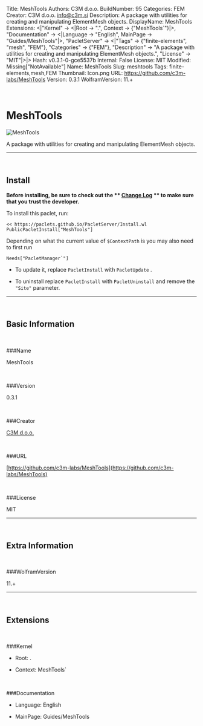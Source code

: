 Title: MeshTools
Authors: C3M d.o.o.
BuildNumber: 95
Categories: FEM
Creator: C3M d.o.o. <info@c3m.si>
Description: A package with utilities for  creating and manipulating ElementMesh objects.
DisplayName: MeshTools
Extensions: <|"Kernel" -> <|Root -> ".", Context -> {"MeshTools`"}|>, "Documentation" -> <|Language -> "English", MainPage -> "Guides/MeshTools"|>, "PacletServer" -> <|"Tags" -> {"finite-elements", "mesh", "FEM"}, "Categories" -> {"FEM"}, "Description" -> "A package with utilities for  creating and manipulating ElementMesh objects.", "License" -> "MIT"|>|>
Hash: v0.3.1-0-gce5537b
Internal: False
License: MIT
Modified: Missing["NotAvailable"]
Name: MeshTools
Slug: meshtools
Tags: finite-elements,mesh,FEM
Thumbnail: Icon.png
URL: https://github.com/c3m-labs/MeshTools
Version: 0.3.1
WolframVersion: 11.+

<a id="meshtools" class="Section" style="width:0;height:0;margin:0;padding:0;">&zwnj;</a>

# MeshTools

![MeshTools]({filename}/img/MeshTools/Icon.png)

A package with utilities for  creating and manipulating ElementMesh objects.

---

<a id="install" class="Subsection" style="width:0;height:0;margin:0;padding:0;">&zwnj;</a>

## Install

**Before installing, be sure to check out the ** **[Change Log](https://paclets.github.io/PacletServer/pages/log.html)** ** to make sure that you trust the developer.**

To install this paclet, run:

    << https://paclets.github.io/PacletServer/Install.wl
    PublicPacletInstall["MeshTools"]

Depending on what the current value of  ```$ContextPath``` is you may also need to first run

    Needs["PacletManager`"]

*  To update it, replace  ```PacletInstall``` with  ```PacletUpdate``` . 

*  To uninstall replace  ```PacletInstall``` with  ```PacletUninstall``` and remove the  ```"Site"``` parameter.

---

<a id="basicinformation" class="Subsection" style="width:0;height:0;margin:0;padding:0;">&zwnj;</a>

## Basic Information

<a id="name" class="Subsubsection" style="width:0;height:0;margin:0;padding:0;">&zwnj;</a>

###Name

MeshTools

<a id="version" class="Subsubsection" style="width:0;height:0;margin:0;padding:0;">&zwnj;</a>

###Version

0.3.1

<a id="creator" class="Subsubsection" style="width:0;height:0;margin:0;padding:0;">&zwnj;</a>

###Creator

[C3M d.o.o.](mailto:info@c3m.si)

<a id="url" class="Subsubsection" style="width:0;height:0;margin:0;padding:0;">&zwnj;</a>

###URL

[https://github.com/c3m-labs/MeshTools](https://github.com/c3m-labs/MeshTools)

<a id="license" class="Subsubsection" style="width:0;height:0;margin:0;padding:0;">&zwnj;</a>

###License

MIT

---

<a id="extrainformation" class="Subsection" style="width:0;height:0;margin:0;padding:0;">&zwnj;</a>

## Extra Information

<a id="wolframversion" class="Subsubsection" style="width:0;height:0;margin:0;padding:0;">&zwnj;</a>

###WolframVersion

11.+

---

<a id="extensions" class="Subsection" style="width:0;height:0;margin:0;padding:0;">&zwnj;</a>

## Extensions

<a id="kernel" class="Subsubsection" style="width:0;height:0;margin:0;padding:0;">&zwnj;</a>

###Kernel

*  Root: .

*  Context: MeshTools`

<a id="documentation" class="Subsubsection" style="width:0;height:0;margin:0;padding:0;">&zwnj;</a>

###Documentation

*  Language: English

*  MainPage: Guides/MeshTools